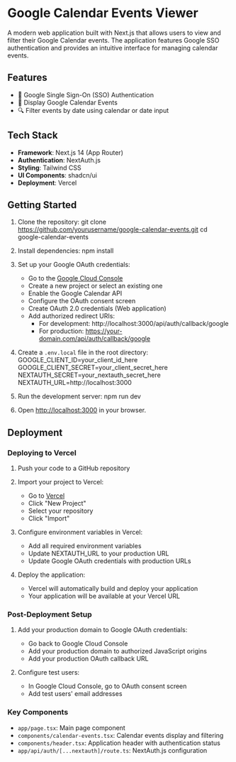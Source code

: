 # Google Calendar Events Viewer

A modern web application built with Next.js that allows users to view and filter their Google Calendar events. The application features Google SSO authentication and provides an intuitive interface for managing calendar events.

## Features

- 🔐 Google Single Sign-On (SSO) Authentication
- 📅 Display Google Calendar Events
- 🔍 Filter events by date using calendar or date input

## Tech Stack

- **Framework**: Next.js 14 (App Router)
- **Authentication**: NextAuth.js
- **Styling**: Tailwind CSS
- **UI Components**: shadcn/ui
- **Deployment**: Vercel

## Getting Started

1. Clone the repository:
   git clone https://github.com/yourusername/google-calendar-events.git
   cd google-calendar-events

2. Install dependencies:
   npm install

3. Set up your Google OAuth credentials:

   - Go to the [Google Cloud Console](https://console.cloud.google.com)
   - Create a new project or select an existing one
   - Enable the Google Calendar API
   - Configure the OAuth consent screen
   - Create OAuth 2.0 credentials (Web application)
   - Add authorized redirect URIs:
     - For development: http://localhost:3000/api/auth/callback/google
     - For production: https://your-domain.com/api/auth/callback/google

4. Create a `.env.local` file in the root directory:
   GOOGLE_CLIENT_ID=your_client_id_here
   GOOGLE_CLIENT_SECRET=your_client_secret_here
   NEXTAUTH_SECRET=your_nextauth_secret_here
   NEXTAUTH_URL=http://localhost:3000

5. Run the development server:
   npm run dev

6. Open [http://localhost:3000](http://localhost:3000) in your browser.

## Deployment

### Deploying to Vercel

1. Push your code to a GitHub repository

2. Import your project to Vercel:

   - Go to [Vercel](https://vercel.com)
   - Click "New Project"
   - Select your repository
   - Click "Import"

3. Configure environment variables in Vercel:

   - Add all required environment variables
   - Update NEXTAUTH_URL to your production URL
   - Update Google OAuth credentials with production URLs

4. Deploy the application:
   - Vercel will automatically build and deploy your application
   - Your application will be available at your Vercel URL

### Post-Deployment Setup

1. Add your production domain to Google OAuth credentials:

   - Go back to Google Cloud Console
   - Add your production domain to authorized JavaScript origins
   - Add your production OAuth callback URL

2. Configure test users:
   - In Google Cloud Console, go to OAuth consent screen
   - Add test users' email addresses

### Key Components

- `app/page.tsx`: Main page component
- `components/calendar-events.tsx`: Calendar events display and filtering
- `components/header.tsx`: Application header with authentication status
- `app/api/auth/[...nextauth]/route.ts`: NextAuth.js configuration
